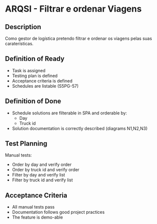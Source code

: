 # ARQSI - Filtrar e ordenar Viagens

## Description

Como gestor de logística pretendo filtrar e ordenar os viagens pelas suas
caraterísticas.

## Definition of Ready

- Task is assigned
- Testing plan is defined
- Acceptance criteria is defined
- Schedules are listable (S5PG-57)

## Definition of Done

- Schedule solutions are filterable in SPA and orderable by:
    + Day
	+ Truck id
- Solution documentation is correctly described (diagrams N1,N2,N3)

## Test Planning

Manual tests:

- Order by day and verify order
- Order by truck id and verify order
- Filter by day and verify list
- Filter by truck id and verify list

## Acceptance Criteria

- All manual tests pass
- Documentation follows good project practices
- The feature is demo-able
